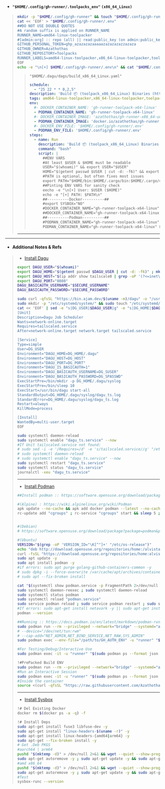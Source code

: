 - #### **`"$HOME/.config/gh-runner/.toolpacks_env"`** `(x86_64_Linux)`
> ```bash
> mkdir -p "$HOME/.config/gh-runner" && touch "$HOME/.config/gh-runner/.env"
> cat << 'EOF' > "$HOME/.config/gh-runner/.env"
> ##DO NOT USE DOUBLE QUOTES
> #A random suffix is applied on RUNNER_NAME
> RUNNER_NAME=amd64-linux-toolpacker
> #[admin:org] :: repo (all) || read:public_key (on admin:public_key) || read:repo_hook (on admin:repo_hook) || admin:org_hook || notifications || workflow
> GITHUB_PERSONAL_TOKEN=ghp_azazazazaaaaazazazazazzazaza
> GITHUB_OWNER=Azathothas
> GITHUB_REPOSITORY=Toolpacks
> RUNNER_LABELS=amd64-linux-toolpacker,x86_64-linux-toolpacker,toolpacks-builder
> EOF
> echo -e "\n[+] $HOME/.config/gh-runner/.env\n" && cat "$HOME/.config/gh-runner/.env"
> ```
> > `"$HOME/.dagu/dags/build_x86_64_Linux.yaml"`
> > ```yaml
> > schedule: 
> >   - "25 22 * * 0,2,5"
> > description: 'Build 📦 (toolpack_x86_64_Linux) Binaries (https://github.com/Azathothas/Toolpacks/actions/workflows/build_x86_64_Linux.yaml) [amd64-linux-toolpacker] @ 10:30 PM UTC (04:15 AM NPT Mrng Every Mon, Wed & Sat)'
> > tags: amd64-linux-toolpacker,x86_64-linux-toolpacker,toolpacks-builder
> > env:
> >   #- DOCKER_CONTAINER_NAME: 'gh-runner-toolpack-x64-linux'
> >   - PODMAN_CONTAINER_NAME: 'gh-runner-toolpack-x64-linux'
> >   #- DOCKER_CONTAINER_IMAGE: 'azathothas/gh-runner-x86_64-ubuntu'
> >   - PODMAN_CONTAINER_IMAGE: 'docker.io/azathothas/gh-runner-x86_64-ubuntu'
> >   #- DOCKER_ENV_FILE: '$HOME/.config/gh-runner/.env'
> >   - PODMAN_ENV_FILE: '$HOME/.config/gh-runner/.env'
> > steps:
> >   - name: Run
> >     description: 'Build 📦 (toolpack_x86_64_Linux) Binaries (https://github.com/Azathothas/Toolpacks/actions/workflows/build_x86_64_Linux.yaml)'
> >     command: "bash"
> >     script: |
> >       ##ENV VARS
> >       #At least $USER & $HOME must be readable
> >       USER="$(whoami)" && export USER="$USER"
> >       HOME="$(getent passwd $USER | cut -d: -f6)" && export HOME="$HOME"
> >       #PATH is optional, but often fixes most issues
> >       export PATH="$HOME/bin:$HOME/.cargo/bin:$HOME/.cargo/env:$HOME/.go/bin:$HOME/go/bin:/home/linuxbrew/.linuxbrew/bin:/home/linuxbrew/.linuxbrew/sbin:$HOME/.local/bin:$HOME/miniconda3/bin:$HOME/miniconda3/condabin:/usr/local/zig:/usr/local/zig/lib:/usr/local/zig/lib/include:/usr/local/musl/bin:/usr/local/musl/lib:/usr/local/musl/include:$PATH"
> >       ##Pinting ENV VARS for sanity check
> >       eecho -e "\n[+] User: $USER ($HOME)"
> >       echo -e "[+] PATH: $PATH\n"
> >       ##----------Docker----------##
> >       #export SYSBOX="NO"
> >       #DOCKER_CONTAINER_NAME="gh-runner-toolpack-x64-linux" DOCKER_CONTAINER_IMAGE="azathothas/gh-runner-x86_64-ubuntu" DOCKER_ENV_FILE="$HOME/.config/gh-runner/.env" bash <(curl -qfsSL "https://pub.ajam.dev/repos/Azathothas/Arsenal/misc/Github/Runners/Self-Hosted/run.sh")
> >       ##DOCKER_CONTAINER_NAME="gh-runner-toolpack-x64-linux" DOCKER_CONTAINER_IMAGE="azathothas/gh-runner-x86_64-ubuntu" DOCKER_ENV_FILE="$HOME/.config/gh-runner/.env" bash <(curl -qfsSL "https://raw.githubusercontent.com/Azathothas/Toolpacks/main/.github/runners/run.sh")
> >       ##----------Podman----------##
> >       #PODMAN_CONTAINER_NAME="gh-runner-toolpack-x64-linux" PODMAN_CONTAINER_IMAGE="docker.io/azathothas/gh-runner-x86_64-ubuntu" PODMAN_ENV_FILE="$HOME/.config/gh-runner/.env" bash <(curl -qfsSL "https://pub.ajam.dev/repos/Azathothas/Arsenal/misc/Github/Runners/Self-Hosted/run.sh")
> >       PODMAN_CONTAINER_NAME="gh-runner-toolpack-x64-linux" PODMAN_CONTAINER_IMAGE="docker.io/azathothas/gh-runner-x86_64-ubuntu" PODMAN_ENV_FILE="$HOME/.config/gh-runner/.env" bash <(curl -qfsSL "https://raw.githubusercontent.com/Azathothas/Toolpacks/main/.github/runners/run.sh") 
> > 
> > ```
> >
> ---
---
- #### Additional Notes & Refs
> - [Install Dagu](https://github.com/Azathothas/Arsenal/blob/main/misc/Linux/DAGU_CRON.md)
> ```bash
> export DAGU_USER="$(whoami)"
> export DAGU_HOME="$(getent passwd $DAGU_USER | cut -d: -f6)" ; mkdir -p "$DAGU_HOME/.dagu"
> export DAGU_HOST="$(ip addr show tailscale0 | grep -oP '(?<=inet\s)\d+(\.\d+){3}' || sudo tailscale ip -4 2>/dev/null | tr -d '\n' | tr -d '[:space:]')"
> export DAGU_PORT="8080"
> DAGU_BASICAUTH_USERNAME="$SECURE_USERNAME"
> DAGU_BASICAUTH_PASSWORD="$SECURE_PASSWORD"
> 
> sudo curl -qfsSL "https://bin.ajam.dev/$(uname -m)/dagu" -o "/usr/bin/dagu" && sudo chmod +x "/usr/bin/dagu"
> sudo mkdir -p "/etc/systemd/system/" && sudo touch "/etc/systemd/system/dagu_ts.service"
> cat << 'EOF' | sed -e "s|DG_USER|$DAGU_USER|g" -e "s|DG_HOME|$DAGU_HOME|g" -e "s|DG_HOST|$DAGU_HOST|g" -e "s|DG_PORT|$DAGU_PORT|g" -e "s|DG_SUSER|$DAGU_BASICAUTH_USERNAME|g" -e "s|DG_SPASSWD|$DAGU_BASICAUTH_PASSWORD|g" | sudo tee "/etc/systemd/system/dagu_ts.service"
> [Unit]
> Description=Dagu Job Scheduler
> Wants=network-online.target
> Requires=tailscaled.service
> After=network-online.target network.target tailscaled.service
> 
> [Service]
> Type=simple
> User=DG_USER
> Environment="DAGU_HOME=DG_HOME/.dagu"
> Environment="DAGU_HOST=DG_HOST"
> Environment="DAGU_PORT=DG_PORT"
> Environment="DAGU_IS_BASICAUTH=1"
> Environment="DAGU_BASICAUTH_USERNAME=DG_SUSER"
> Environment="DAGU_BASICAUTH_PASSWORD=DG_SPASSWD"
> ExecStartPre=/bin/mkdir -p DG_HOME/.dagu/syslog
> ExecStartPre=/bin/sleep 10
> ExecStart=/usr/bin/dagu start-all
> StandardOutput=DG_HOME/.dagu/syslog/dagu_ts.log
> StandardError=DG_HOME/.dagu/syslog/dagu_ts.log
> Restart=always
> KillMode=process
> 
> [Install]
> WantedBy=multi-user.target
> EOF
> 
> sudo systemctl daemon-reload
> sudo systemctl enable "dagu_ts.service" --now
> #If Unit tailscaled.service not found: 
> # sudo sed -i -e '/Requires=/d' -e 's/tailscaled.service//g' "/etc/systemd/system/dagu_ts.service"
> # sudo systemctl daemon-reload
> # sudo systemctl enable "dagu_ts.service" --now
> sudo systemctl restart "dagu_ts.service"
> sudo systemctl status "dagu_ts.service"
> journalctl -xeu "dagu_ts.service"
> ```
> ---
> - [Install Podman](https://podman.io/docs/installation)
> ```bash
> ##Install podman :: https://software.opensuse.org/download/package?package=podman&project=home%3Aalvistack
>
> #(Alpine) : https://wiki.alpinelinux.org/wiki/Podman
> apk update --no-cache && apk add docker podman --latest --no-cache --upgrade --no-interactive
> rc-update add "cgroups" ; rc-service "cgroups" start && sleep 5 ; rc-service "cgroups" status
>
> 
> #(Debian)
> # https://software.opensuse.org/download/package?package=podman&project=home%3Aalvistack#manualDebian
> 
> #(Ubuntu)
> VERSION="$(grep -oP 'VERSION_ID="\K[^"]+' "/etc/os-release")"
> echo "deb http://download.opensuse.org/repositories/home:/alvistack/xUbuntu_${VERSION}/ /" | sudo tee "/etc/apt/sources.list.d/home:alvistack.list"
> curl -fsSL "https://download.opensuse.org/repositories/home:alvistack/xUbuntu_${VERSION}/Release.key" | gpg --dearmor | sudo tee "/etc/apt/trusted.gpg.d/home_alvistack.gpg" >/dev/null
> sudo apt update -y
> sudo apt install podman -y
> #if errors: sudo apt purge golang-github-containers-common -y
> # sudo dpkg -i --force-overwrite /var/cache/apt/archives/containers-common_100%3a0.59.1-1_amd64.deb
> # sudo apt --fix-broken install
>
> cat "$(systemctl show podman.service -p FragmentPath 2>/dev/null | cut -d '=' -f 2 | tr -d '[:space:]')"
> sudo systemctl daemon-reexec ; sudo systemctl daemon-reload
> sudo systemctl status podman
> sudo systemctl reload "podman.service"
> sudo service podman reload ; sudo service podman restart ; sudo systemctl status podman
> #If errors: sudo apt-get install netavark -y || sudo apt-get install containernetworking-plugins podman-netavark -y
> podman --version
> 
> ##Running :: https://docs.podman.io/en/latest/markdown/podman-run.1.html
> sudo podman run --rm --privileged --network="bridge" --systemd="always" --tz="UTC" --pull="always" "docker.io/azathothas/gh-runner-x86_64-ubuntu:latest"
> # --device="/dev/net/tun:rwm"
> # --cap-add="NET_ADMIN,NET_BIND_SERVICE,NET_RAW,SYS_ADMIN"
> sudo podman exec --env-file="/path/to/GH_AUTH_ENV" -u "runner" "${POD_ID from sudo podman ps}" "/usr/local/bin/manager.sh"
> 
> #For Testing/Debug/Interactive Use
> sudo podman exec -it -u "runner" "$(sudo podman ps --format json | jq -r '.[] | select(.Image == "docker.io/azathothas/gh-runner-x86_64-ubuntu:latest") | .Id')" bash
>
> !#PrePacked Build ENV
> sudo podman run --rm --privileged --network="bridge" --systemd="always" --tz="UTC" --pull="always" "docker.io/azathothas/ubuntu-systemd-base:latest"
> #Run an Interactive Session
> sudo podman exec -it -u "runner" "$(sudo podman ps --format json | jq -r '.[] | select(.Image == "docker.io/azathothas/ubuntu-systemd-base:latest") | .Id')" bash
> #Inside the container
> source <(curl -qfsSL "https://raw.githubusercontent.com/Azathothas/Toolpacks/main/.github/scripts/$(uname -m)_Linux/env.sh")
> ```
> ---
> - [Install Sysbox](https://github.com/nestybox/sysbox)
> ```bash
> !# Del Existing Docker
> docker rm $(docker ps -a -q) -f
> 
> !# Install Deps
> sudo apt-get install fuse3 libfuse-dev -y
> sudo apt-get install "linux-headers-$(uname -r)" -y
> sudo apt-get install linux-headers-{amd64|arm64} -y
> sudo apt-get --fix-broken install -y
> # Get .Deb PKGS
> #aarch64 | arm64
> pushd "$(mktemp -d)" > /dev/null 2>&1 && wget --quiet --show-progress "$(curl -qfsSL 'https://api.github.com/repos/nestybox/sysbox/releases/latest' | jq -r '.body' | sed -n 's/.*(\(https:\/\/.*\.deb\)).*/\1/p' | grep -i 'arm64')" -O "./sysbox.deb" && sudo dpkg -i "./sysbox.deb" ; popd > /dev/null 2>&1
> sudo apt-get autoremove -y ; sudo apt-get update -y && sudo apt-get upgrade -y
> #amd x86_64
> pushd "$(mktemp -d)" > /dev/null 2>&1 && wget --quiet --show-progress "$(curl -qfsSL 'https://api.github.com/repos/nestybox/sysbox/releases/latest' | jq -r '.body' | sed -n 's/.*(\(https:\/\/.*\.deb\)).*/\1/p' | grep -i 'amd64')" -O "./sysbox.deb" && sudo dpkg -i "./sysbox.deb" ; popd > /dev/null 2>&1
> sudo apt-get autoremove -y ; sudo apt-get update -y && sudo apt-get upgrade -y
> #Test
> sysbox-runc --version
> ```
